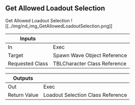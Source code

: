 ## Get Allowed Loadout Selection
Get Allowed Loadout Selection
![[../img/nd_img_GetAllowedLoadoutSelection.png]]

|Inputs||
|--|--|
| In | Exec |
| Target | Spawn Wave Object Reference |
| Requested Class | TBLCharacter Class Reference |

|Outputs||
|--|--|
| Out | Exec |
| Return Value | Loadout Selection Class Reference |
